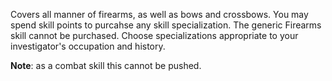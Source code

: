 Covers all manner of firearms, as well as bows and crossbows. You may spend skill points to purcahse any skill specialization. The generic Firearms skill cannot be purchased. Choose specializations appropriate to your investigator's occupation and history. 

**Note**: as a combat skill this cannot be pushed.